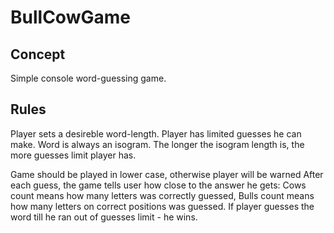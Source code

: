 # BullCowGame
## Concept
Simple console word-guessing game. 
## Rules
Player sets a desireble word-length. 
Player has limited guesses he can make. 
Word is always an isogram. 
The longer the isogram length is, the more guesses limit player has. 

Game should be played in lower case, otherwise player will be warned
After each guess, the game tells user how close to the answer he gets: Cows count means how many letters was correctly guessed, Bulls count means how many letters on correct positions was guessed. 
If player guesses the word till he ran out of guesses limit - he wins. 
